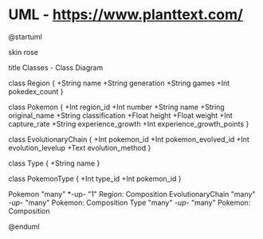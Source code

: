 # UML - https://www.planttext.com/

@startuml

skin rose

title Classes - Class Diagram


class Region {
  +String name
  +String generation
  +String games
  +Int pokedex_count
}

class Pokemon {
  +Int region_id
  +Int number
  +String name
  +String original_name
  +String classification
  +Float height
  +Float weight
  +Int capture_rate
  +String experience_growth
  +Int experience_growth_points
}

class EvolutionaryChain {
  +Int pokemon_id
  +Int pokemon_evolved_id
  +Int evolution_levelup
  +Text evolution_method
}

class Type {
  +String name
}

class PokemonType {
  +Int type_id
  +Int pokemon_id
}


Pokemon "many" *-up- "1" Region: Composition
EvolutionaryChain "many" *-up-* "many" Pokemon: Composition
Type "many" *-up-* "many" Pokemon: Composition


@enduml